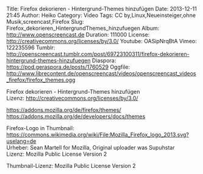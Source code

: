 Title: Firefox dekorieren - Hintergrund-Themes hinzufügen
Date: 2013-12-11 21:45
Author: Heiko
Category: Video
Tags: CC by,Linux,Neueinsteiger,ohne Musik,screencast,Firefox
Slug: Firefox_dekorieren_HintergrundThemes_hinzufuegen
Album: http://www.openscreencast.de
Duration: 111000
License: http://creativecommons.org/licenses/by/3.0/
Youtube: OASipNrqBtA
Vimeo: 122235596
Tumblr: http://openscreencast.tumblr.com/post/69723100311/firefox-dekorieren-hintergrund-themes-hinzufuegen
Diaspora: https://pod.geraspora.de/posts/1760529
Oggfile: http://www.librecontent.de/openscreencast/videos/openscreencast_videos_firefox/firefox_themes.ogg

Firefox dekorieren - Hintergrund-Themes hinzufügen  
Lizenz: <http://creativecommons.org/licenses/by/3.0/>  
  
<https://addons.mozilla.org/de/firefox/themes/>  
<https://addons.mozilla.org/de/developers/docs/themes>  
  
Firefox-Logo in Thumbnail:  
<https://commons.wikimedia.org/wiki/File:Mozilla_Firefox_logo_2013.svg?uselang=de>  
Urheber: Sean Martell for Mozilla, Original uploader was Supuhstar  
Lizenz: Mozilla Public License Version 2  
  
Thumbnail-Lizenz: Mozilla Public License Version 2

